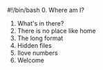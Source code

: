 #!/bin/bash
0. Where am I?
1. What's in there?
2. There is no place like home
3. The long format
4. Hidden files
5. Ilove numbers
6. Welcome
